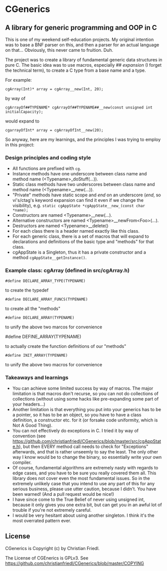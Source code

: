 # CGenerics

## A library for generic programming and OOP in C

This is one of my weekend self-education projects. My original intention was to base a BNF parser on this, and then a parser for an actual language on that... Obviously, this never came to fruition. Duh.

The project was to create a library of fundamental generic data structures in pure C. The basic idea was to use macros, especially *## expansion* (I forget the technical term), to create a C type from a base name and a type.

For example:

    cgArray(Int)* array = cgArray__new(Int, 20);

by way of

    cgArrayOf##TYPENAME* cgArrayOf##TYPENAME##__new(const unsigned int initialCapacity);

would expand to

    cgarrayOfInt* array = cgArrayOfInt__new(20);

So anyway, here are my learnings, and the principles I was trying to employ in this project:

### Design principles and coding style

* All functions are prefixed with `cg`.
* Instance methods have one underscore between class name and method name (\<Typename\>\_doStuff(...)).
* Static class methods have two underscores between class name and method name (\<Typename\>\_\_new(...)).
* "Private" methods have static scope and *end* on an underscore (*end*, so vi's/ctag's keyword expansion can find it even if we change the visibility), e.g. `static cgAppState *cgAppState__new_(const char *name);`
* Constructors are named \<Typename\>\_\_new(...).
* Alternative constructors are named \<Typename\>\_\_newFrom\<Foo\>(...).
* Destructors are named \<Typename\>\_\_delete()
* For each class there is a header named exactly like this class.
* For each generic class, there is a set of macros that will expand to declarations and definitions of the basic type and "methods" for that class.
* cgAppState is a Singleton, thus it has a private constructor and a method `cgAppState__getInstance()`.


### Example class: cgArray (defined in src/cgArray.h)

    #define DECLARE_ARRAY_TYPE(TYPENAME)
   
to create the typedef
    
    #define DECLARE_ARRAY_FUNCS(TYPENAME)
    
to create all the "methods"

    #define DECLARE_ARRAY(TYPENAME)
    
to unify the above two marcos for convenience

   #define DEFINE_ARRAY(TYPENAME)

to actually create the function definitions of our "methods"

    #define INIT_ARRAY(TYPENAME)
    
to unify the above two macros for convenience

### Takeaways and learnings

* You can achieve some limited success by way of macros. The major limitation is that macros don't recurse, so you can not do collections of collections (without using some hacks like pre-expanding some part of your headers...)
* Another limitation is that everything you put into your generics has to be a pointer, so it has to be an object, so you have to have a class definition, a constructor etc. for it (or forsake code uniformity, which is Not A Good Thing).
* You can not effectively do exceptions in C. I tried it by way of convention (see https://github.com/christianfriedl/CGenerics/blob/master/src/cgAppState.h), but then EVERY method call needs to check for "Exceptions" afterwards, and that is rather unseemly to say the least. The only other way I know would be to change the binary, so essentially write your own compiler.
* Of course, fundamental algorithms are extremely nasty with regards to edge cases, and you have to be sure you really covered them all. This library does not cover even the most fundamental issues. So in the extremely unlikely case that you intend to use any part of this for any serious business, please use utter caution, because I didn't. You have been warned! (And a pull request would be nice!)
* I have since come to the True Belief of never using unsigned int, because it only gives you one extra bit, but can get you in an awful lot of trouble if you're not extremely careful.
* I would be very hesitant about using another singleton. I think it's the most overrated pattern ever.

## License

CGenerics is Copyright (c) by Christian Friedl.

The License of CGEnerics is GPLv3. See https://github.com/christianfriedl/CGenerics/blob/master/COPYING
